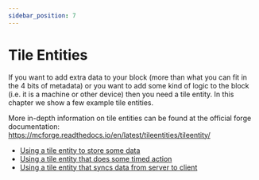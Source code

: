 ```yaml
---
sidebar_position: 7
---
```


# Tile Entities

If you want to add extra data to your block (more than what you can fit in the 4 bits of metadata) or you want to add some kind of logic to the block (i.e. it is a machine or other device) then you need a tile entity.
In this chapter we show a few example tile entities.

More in-depth information on tile entities can be found at the official forge documentation: https://mcforge.readthedocs.io/en/latest/tileentities/tileentity/

* [Using a tile entity to store some data](./data.md)
* [Using a tile entity that does some timed action](./lights.md)
* [Using a tile entity that syncs data from server to client](./sync/sync.md)
